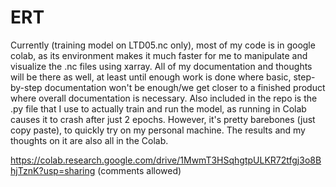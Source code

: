 # ERT

Currently (training model on LTD05.nc only), most of my code is in google colab, as its environment makes it much faster for me to manipulate and visualize the .nc files using xarray. All of my documentation and thoughts will be there as well, at least until enough work is done where basic, step-by-step documentation won't be enough/we get closer to a finished product where overall documentation is necessary. Also included in the repo is the .py file that I use to actually train and run the model, as running in Colab causes it to crash after just 2 epochs. However, it's pretty barebones (just copy paste), to quickly try on my personal machine. The results and my thoughts on it are also all in the Colab. 

https://colab.research.google.com/drive/1MwmT3HSqhgtpULKR72tfgj3o8BhjTznK?usp=sharing (comments allowed) 
